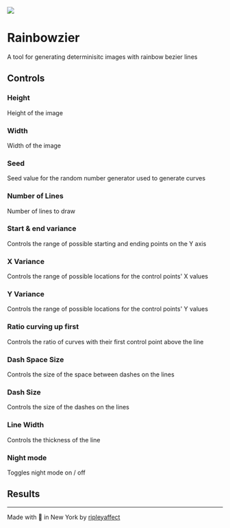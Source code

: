 ![](http://i.imgur.com/AsL7YKk.png)

# Rainbowzier

A tool for generating determinisitc images with rainbow bezier lines


## Controls

### Height
Height of the image

### Width
Width of the image

### Seed
Seed value for the random number generator used to generate curves

### Number of Lines
Number of lines to draw

### Start & end variance
Controls the range of possible starting and ending points on the Y axis

### X Variance
Controls the range of possible locations for the control points' X values

### Y Variance
Controls the range of possible locations for the control points' Y values

### Ratio curving up first
Controls the ratio of curves with their first control point above the line

### Dash Space Size
Controls the size of the space between dashes on the lines

### Dash Size
Controls the size of the dashes on the lines

### Line Width
Controls the thickness of the line

### Night mode
Toggles night mode on / off


## Results


---
Made with 🍕 in New York by [ripleyaffect](https://github.com/ripleyaffect)
